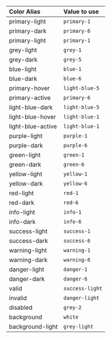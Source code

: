 | Color Alias       | Value to use    |
| :---------------- | :-------------- |
| primary-light     | `primary-1`     |
| primary-dark      | `primary-6`     |
| primary-light     | `primary-1`     |
| grey-light        | `grey-1`        |
| grey-dark         | `grey-5`        |
| blue-light        | `blue-1`        |
| blue-dark         | `blue-6`        |
| primary-hover     | `light-blue-5`  |
| primary-active    | `primary-6`     |
| light-blue-dark   | `light-blue-5`  |
| light-blue-hover  | `light-blue-1`  |
| light-blue-active | `light-blue-1`  |
| purple-light      | `purple-1`      |
| purple-dark       | `purple-6`      |
| green-light       | `green-1`       |
| green-dark        | `green-6`       |
| yellow-light      | `yellow-1`      |
| yellow-dark       | `yellow-6`      |
| red-light         | `red-1`         |
| red-dark          | `red-6`         |
| info-light        | `info-1`        |
| info-dark         | `info-6`        |
| success-light     | `success-1`     |
| success-dark      | `success-6`     |
| warning-light     | `warning-1`     |
| warning-dark      | `warning-6`     |
| danger-light      | `danger-1`      |
| danger-dark       | `danger-6`      |
| valid             | `success-light` |
| invalid           | `danger-light`  |
| disabled          | `grey-2`        |
| background        | `white`         |
| background-light  | `grey-light`    |
